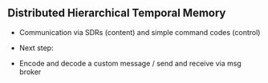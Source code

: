 ## Distributed Hierarchical Temporal Memory 

* Communication via SDRs (content) and simple command codes (control)


+ Next step: 

- Encode and decode a custom message / send and receive via msg broker



